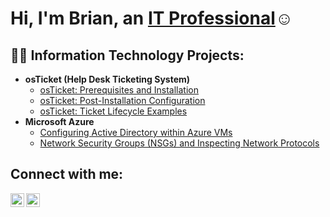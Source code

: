<h1>Hi, I'm Brian, an <a href="https://linkedin.com/in/Ssanchez44">IT Professional</a>☺</h1>

<h2>👨‍💻 Information Technology Projects:</h2>

- <b>osTicket (Help Desk Ticketing System)</b>
  - [osTicket: Prerequisites and Installation](https://github.com/Ssanchez44/osticket-prereqs)
  - [osTicket: Post-Installation Configuration](https://github.com/Ssanchez44/post-install-config)
  - [osTicket: Ticket Lifecycle Examples](https://github.com/Ssanchez44/ticket-lifecycle)
- <b>Microsoft Azure</b>
  - [Configuring Active Directory within Azure VMs](https://github.com/Ssanchez44/configure-ad)
  - [Network Security Groups (NSGs) and Inspecting Network Protocols](https://github.com/Ssanchez44/azure-network-protocols)

<h2>Connect with me:</h2>

[<img align="left" alt="Josh | LinkedIn" width="22px" src="https://cdn.jsdelivr.net/npm/simple-icons@v3/icons/linkedin.svg" />][linkedin]
[<img align="left" alt="Josh | Instagram" width="22px" src="https://cdn.jsdelivr.net/npm/simple-icons@v3/icons/instagram.svg" />][instagram]

[instagram]: https://www.instagram.com/brian.n.sanchez
[linkedin]: https://linkedin.com/in/brian.n.sanchez
